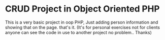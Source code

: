 # CRUD Project in Object Oriented PHP
This is a very basic project in oop PHP, Just adding person information and showing that on the page. that's it. 
(It's for personal exercises not for clients anyone can see the code in use to another project no problem..
Thanks)